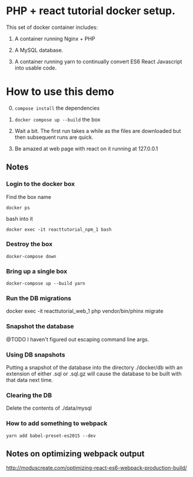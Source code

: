 
# PHP + react tutorial docker setup. 

This set of docker container includes:

1. A container running Nginx + PHP

2. A MySQL database.

3. A container running yarn to continually convert ES6 React Javascript into usable code.


# How to use this demo

0. `compose install` the dependencies 

1. `docker compose up --build` the box
 
2. Wait a bit. The first run takes a while as the files are downloaded but then subsequent runs are quick.

3. Be amazed at web page with react on it running at 127.0.0.1


## Notes 

### Login to the docker box

Find the box name

`docker ps`

bash into it

`docker exec -it reacttutorial_npm_1 bash`

### Destroy the box
 
`docker-compose down`

### Bring up a single box

```
docker-compose up --build yarn
```

### Run the DB migrations

docker exec -it reacttutorial_web_1 php vendor/bin/phinx migrate

### Snapshot the database

@TODO I haven't figured out escaping command line args.

### Using DB snapshots 

Putting a snapshot of the database into the directory ./docker/db with an extension of either .sql or .sql.gz will cause the database to be built with that data next time.

### Clearing the DB

Delete the contents of ./data/mysql

### How to add something to webpack

```
yarn add babel-preset-es2015 --dev
```

## Notes on optimizing webpack output

http://moduscreate.com/optimizing-react-es6-webpack-production-build/
